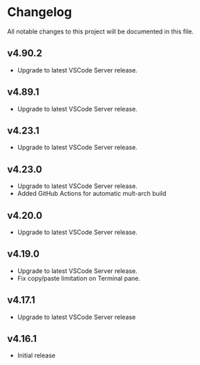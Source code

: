 # Changelog

All notable changes to this project will be documented in this file.

## v4.90.2

- Upgrade to latest VSCode Server release.

## v4.89.1

- Upgrade to latest VSCode Server release.

## v4.23.1

- Upgrade to latest VSCode Server release.

## v4.23.0

- Upgrade to latest VSCode Server release.
- Added GitHub Actions for automatic mult-arch build

## v4.20.0

- Upgrade to latest VSCode Server release.

## v4.19.0

- Upgrade to latest VSCode Server release.
- Fix copy/paste limitation on Terminal pane.

## v4.17.1

- Upgrade to latest VSCode Server release

## v4.16.1

- Initial release
